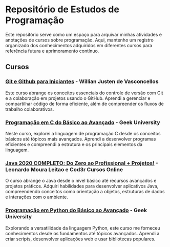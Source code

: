 # Repositório de Estudos de Programação

Este repositório serve como um espaço para arquivar minhas atividades e anotações de cursos sobre programação. Aqui, mantenho um registro organizado dos conhecimentos adquiridos em diferentes cursos para referência futura e aprimoramento contínuo.

## Cursos

### [Git e Github para Iniciantes](https://www.udemy.com/curso-completo-git-e-github-para-iniciantes/) - Willian Justen de Vasconcellos

Este curso abrange os conceitos essenciais do controle de versão com Git e a colaboração em projetos usando o GitHub. Aprendi a gerenciar e compartilhar código de forma eficiente, além de compreender os fluxos de trabalho colaborativos.

### [Programação em C do Básico ao Avançado](https://www.udemy.com/course/curso-de-programacao-c-do-basico-ao-avancado/) - Geek University

Neste curso, explorei a linguagem de programação C desde os conceitos básicos até tópicos mais avançados. Aprendi a desenvolver programas eficientes e compreendi a estrutura e os principais elementos da linguagem.

### [Java 2020 COMPLETO: Do Zero ao Profissional + Projetos!](https://www.udemy.com/course/fundamentos-de-programacao-com-java/) - Leonardo Moura Leitao e Cod3r Cursos Online

O curso abrange o Java desde o nível básico até recursos avançados e projetos práticos. Adquiri habilidades para desenvolver aplicativos Java, compreendendo conceitos como orientação a objetos, estruturas de dados e interações com o ambiente.

### [Programação em Python do Básico ao Avançado](https://www.udemy.com/course/curso-de-programacao-python/) - Geek University

Explorando a versatilidade da linguagem Python, este curso me forneceu conhecimentos desde os fundamentos até tópicos avançados. Aprendi a criar scripts, desenvolver aplicações web e usar bibliotecas populares.
